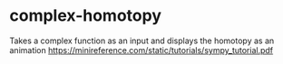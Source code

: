 # complex-homotopy
Takes a complex function as an input and displays the homotopy as an animation
https://minireference.com/static/tutorials/sympy_tutorial.pdf
